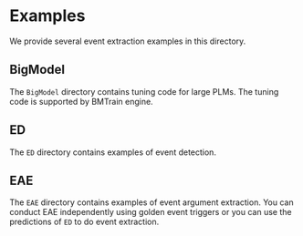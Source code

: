# Examples

We provide several event extraction examples in this directory. 

## BigModel

The `BigModel` directory contains tuning code for large PLMs. The tuning code is supported by BMTrain engine. 

## ED

The `ED` directory contains examples of event detection. 

## EAE

The `EAE` directory contains examples of event argument extraction. You can conduct EAE independently using golden event triggers or you can use the predictions of `ED` to do event extraction.




